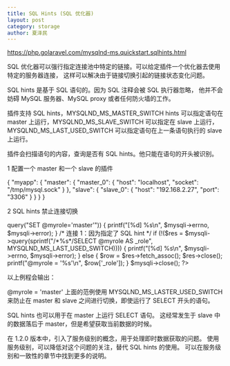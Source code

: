 ```yaml
---
title: SQL Hints (SQL 优化器)
layout: post
category: storage
author: 夏泽民
---
```

https://php.golaravel.com/mysqlnd-ms.quickstart.sqlhints.html

SQL 优化器可以强行指定连接池中特定的链接。可以给定插件一个优化器去使用特定的服务器连接， 这样可以解决由于链接切换引起的链接状态变化问题。

SQL hints 是基于 SQL 语句的。因为 SQL 注释会被 SQL 执行器忽略， 他并不会妨碍 MySQL 服务器、MySQL proxy 或者任何防火墙的工作。

插件支持 SQL hints，MYSQLND_MS_MASTER_SWITCH hints 可以指定语句在 master 上运行，MYSQLND_MS_SLAVE_SWITCH 可以指定在 slave 上运行，MYSQLND_MS_LAST_USED_SWITCH 可以指定语句在上一条语句执行的 slave 上运行。

插件会扫描语句的内容，查询是否有 SQL hints。他只能在语句的开头被识别。
<!-- more -->
1 配置一个 master 和一个 slave 的插件

{
    "myapp": {
        "master": {
            "master_0": {
                "host": "localhost",
                "socket": "\/tmp\/mysql.sock"
            }
        },
        "slave": {
            "slave_0": {
                "host": "192.168.2.27",
                "port": "3306"
            }
        }
    }
}

2 SQL hints 禁止连接切换

<?php
$mysqli = new mysqli("myapp", "username", "password", "database");
if (mysqli_connect_errno())
  /* Of course, your error handling is nicer... */
  die(sprintf("[%d] %s\n", mysqli_connect_errno(), mysqli_connect_error()));

/* 连接 1：设置一个 SQL 用户变量，没有 SELECT 所以运行在 master 上 */
if (!$mysqli->query("SET @myrole='master'")) {
 printf("[%d] %s\n", $mysqli->errno, $mysqli->error);
}

/* 连接 1：因为指定了 SQL hint */
if (!($res = $mysqli->query(sprintf("/*%s*/SELECT @myrole AS _role", MYSQLND_MS_LAST_USED_SWITCH)))) {
 printf("[%d] %s\n", $mysqli->errno, $mysqli->error);
} else {
 $row = $res->fetch_assoc();
 $res->close();
 printf("@myrole = '%s'\n", $row['_role']);
}
$mysqli->close();
?>
以上例程会输出：

@myrole = 'master'
上面的范例使用 MYSQLND_MS_LASTER_USED_SWITCH 来防止在 master 和 slave 之间进行切换，即使运行了 SELECT 开头的语句。

SQL hints 也可以用于在 master 上运行 SELECT 语句。 这经常发生于 slave 中的数据落后于 master，但是希望获取当前数据的时候。

在 1.2.0 版本中，引入了服务级别的概念，用于处理即时数据获取的问题。 使用服务级别，可以降低对这个问题的关注，替代 SQL hints 的使用。 可以在服务级别和一致性的章节中找到更多的说明。

